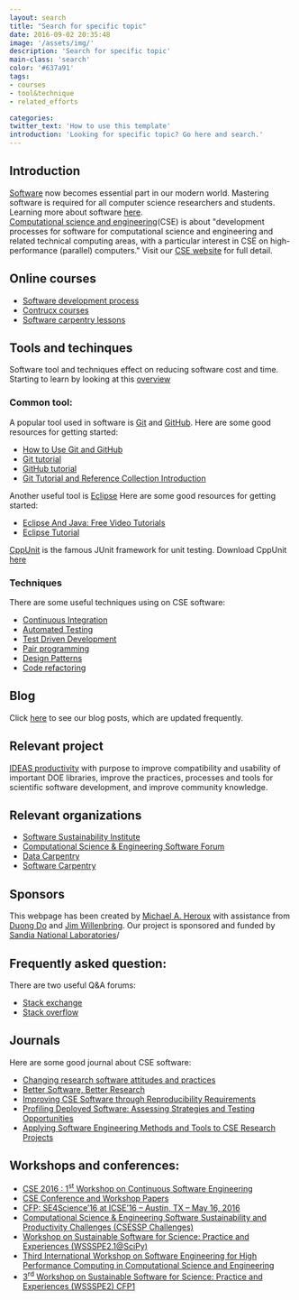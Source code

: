 ```yaml
---
layout: search
title: "Search for specific topic"
date: 2016-09-02 20:35:48
image: '/assets/img/'
description: 'Search for specific topic'
main-class: 'search'
color: '#637a91'
tags:
- courses
- tool&technique
- related_efforts 

categories:
twitter_text: 'How to use this template'
introduction: 'Looking for specific topic? Go here and search.'
---
```


## Introduction

[Software](https://en.wikipedia.org/wiki/Software) now becomes essential part in our modern world. 
Mastering software is required for all computer science researchers and students. 
Learning more about software [here](https://collegeville.github.io/Lex/index.html). <br>
[Computational science and engineering](https://en.wikipedia.org/wiki/Computational_engineering)(CSE)
is about "development processes for software for computational science and engineering and related technical computing areas, 
with a particular interest in CSE on high-performance (parallel) computers."
Visit our [CSE website](https://cse-software.org/) for full detail.


## Online courses

* [Software development process](https://www.udacity.com/course/software-development-process--ud805)<br>
* [Contrucx courses](http://ondemand.construx.com/catalog/)<br>
* [Software carpentry lessons](http://software-carpentry.org/lessons/)

## Tools and techinques

Software tool and techniques effect on reducing software cost and time.
Starting to learn by looking at this [overview](http://www.gao.gov/assets/200/192021.pdf) 

### Common tool:

A popular tool used in software is [Git](https://en.wikipedia.org/wiki/Git_(software)) and [GitHub](https://en.wikipedia.org/wiki/GitHub).
Here are some good resources for getting started: 

* [How to Use Git and GitHub](https://www.udacity.com/course/how-to-use-git-and-github--ud775)
* [Git tutorial](https://www.atlassian.com/git/tutorials/)
* [GitHub tutorial](https://guides.github.com/activities/hello-world/)
* [Git Tutorial and Reference Collection Introduction](https://ideas-productivity.org/resources/howtos/git-tutorial-and-reference-collection/)

Another useful tool is [Eclipse](https://eclipse.org/)
Here are some good resources for getting started:

* [Eclipse And Java: Free Video Tutorials](http://eclipsetutorial.sourceforge.net/totalbeginner.html)
* [Eclipse Tutorial](http://www.tutorialspoint.com/eclipse/)

[CppUnit](http://cppunit.sourceforge.net/doc/cvs/cppunit_cookbook.html) is the famous JUnit framework for unit testing.
Download CppUnit [here](https://sourceforge.net/projects/cppunit/)

### Techniques

There are some useful techniques using on CSE software:

* [Continuous Integration](https://www.thoughtworks.com/continuous-integration)
* [Automated Testing](https://smartbear.com/learn/automated-testing/)
* [Test Driven Development](http://agiledata.org/essays/tdd.html)
* [Pair programming](https://www.agilealliance.org/glossary/pairing/)
* [Design Patterns](http://www.tutorialspoint.com/design_pattern/design_pattern_overview.htm)
* [Code refactoring](https://www.csie.ntu.edu.tw/~r95004/Refactoring_improving_the_design_of_existing_code.pdf)

## Blog

Click [here](https://cse-software.github.io/blogs/) to see our blog posts, which are updated frequently. 

## Relevant project

[IDEAS productivity](https://ideas-productivity.org/resources/) with purpose to improve compatibility and usability 
of important DOE libraries, improve the practices, processes and tools for scientific software development, and improve community knowledge.

##  Relevant organizations 

 * [Software Sustainability Institute](https://www.software.ac.uk/) 
 * [Computational Science & Engineering Software Forum](https://cse-software.org/)
 * [Data Carpentry](http://www.datacarpentry.org/)
 * [Software Carpentry](https://software-carpentry.org/)

## Sponsors

This webpage has been created by [Michael A. Heroux](https://github.com/maherou) with assistance from
[Duong Do](https://github.com/duongdo27) and [Jim Willenbring](https://github.com/jwillenbring). 
Our project is sponsored and funded by [Sandia National Laboratories](http://www.sandia.gov/)/

## Frequently asked question:

There are two useful Q&A forums:
 
 * [Stack exchange](http://scicomp.stackexchange.com/)
 * [Stack overflow](http://stackoverflow.com/search?tab=relevance&q=software)
 
## Journals

Here are some good journal about CSE software:

* [Changing research software attitudes and practices](https://www.software.ac.uk/software-sustainability-institute-changing-research-software-attitudes-and-practices)
* [Better Software, Better Research](https://www.software.ac.uk/resources/publications/better-software-better-research)
* [Improving CSE Software through Reproducibility Requirements](http://www.sandia.gov/~maherou/docs/HerouxSecseReproducibility.pdf)
* [Profiling Deployed Software: Assessing Strategies and Testing Opportunities](http://cse.unl.edu/~elbaum/papers/journals/TSE-deployed05.pdf)
* [Applying Software Engineering Methods and Tools to CSE Research Projects](http://ac.els-cdn.com/S1877050910001687/1-s2.0-S1877050910001687-main.pdf?_tid=2413702c-5ea4-11e6-aa99-00000aab0f02&acdnat=1470797155_ae500e279d8bc07bedc9981e8db597da)

## Workshops and conferences:

* [CSE 2016 : 1<sup>st</sup> Workshop on Continuous Software Engineering](http://www.wikicfp.com/cfp/servlet/event.showcfp?eventid=49629&copyownerid=83124)
* [CSE Conference and Workshop Papers](http://digitalcommons.unl.edu/cseconfwork/)
* [CFP: SE4Science’16 at ICSE’16 – Austin, TX – May 16, 2016](https://cse-software.org/cfp-se4science16/)
* [Computational Science & Engineering Software Sustainability and Productivity Challenges (CSESSP Challenges)](https://cse-software.org/computational-science-engineering-software-sustainability-and-productivity-challenges-csessp-challenges/)
* [Workshop on Sustainable Software for Science: Practice and Experiences (WSSSPE2.1@SciPy)](https://cse-software.org/workshop-on-sustainable-software-for-science-practice-and-experiences-wssspe2-1scipy/)
* [Third International Workshop on Software Engineering for High Performance Computing in Computational Science and Engineering](https://cse-software.org/third-international-workshop-on-software-engineering-for-high-performance-computing-in-computational-science-and-engineering/)
* [3<sup>rd</sup> Workshop on Sustainable Software for Science: Practice and Experiences (WSSSPE2) CFP1](https://cse-software.org/3rd-workshop-on-sustainable-software-for-science-practice-and-experiences-wssspe2-cfp1/)
